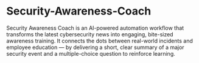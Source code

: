 # Security-Awareness-Coach
Security Awareness Coach is an AI-powered automation workflow that transforms the latest cybersecurity news into engaging, bite-sized awareness training.  It connects the dots between real-world incidents and employee education — by delivering a short, clear summary of a major security event and a multiple-choice question to reinforce learning.
